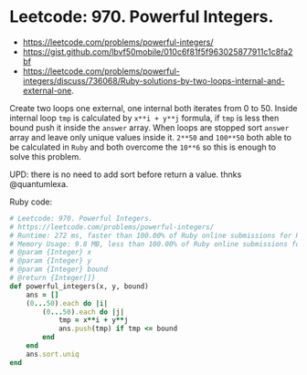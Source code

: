 # Leetcode: 970. Powerful Integers.

- https://leetcode.com/problems/powerful-integers/
- https://gist.github.com/lbvf50mobile/010c6f81f5f963025877911c1c8fa2bf
- https://leetcode.com/problems/powerful-integers/discuss/736068/Ruby-solutions-by-two-loops-internal-and-external-one.

Create two loops one external, one internal both iterates from 0 to 50. Inside internal loop `tmp` is calculated by `x**i + y**j` formula, if `tmp` is less then bound push it inside the `answer` array. When loops are stopped sort `answer` array and leave only unique values inside it.  `2**50` and `100**50` both able to be calculated in `Ruby` and both overcome the `10**6` so this is enough to solve this problem.

UPD: there is no need to add sort before return a value. thnks @quantumlexa.

Ruby code:
```Ruby
# Leetcode: 970. Powerful Integers.
# https://leetcode.com/problems/powerful-integers/
# Runtime: 272 ms, faster than 100.00% of Ruby online submissions for Powerful Integers.
# Memory Usage: 9.8 MB, less than 100.00% of Ruby online submissions for Powerful Integers.
# @param {Integer} x
# @param {Integer} y
# @param {Integer} bound
# @return {Integer[]}
def powerful_integers(x, y, bound)
    ans = []
    (0...50).each do |i|
        (0...50).each do |j|
            tmp = x**i + y**j
            ans.push(tmp) if tmp <= bound
        end
    end
    ans.sort.uniq
end
```